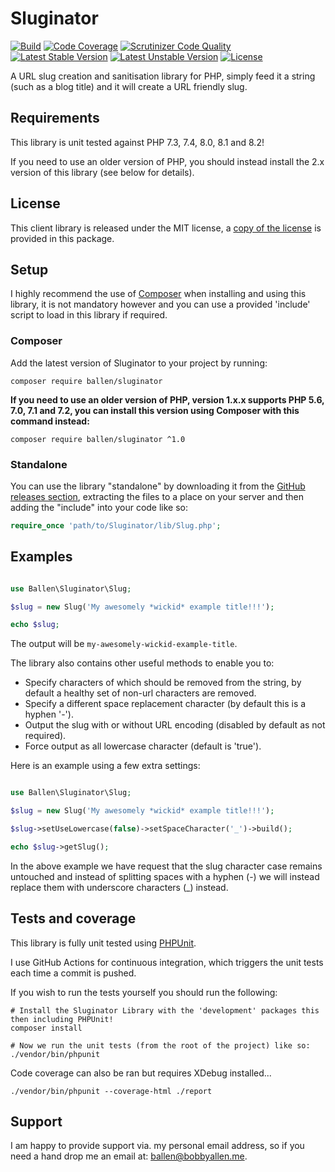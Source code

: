 Sluginator
==========

[![Build](https://github.com/allebb/sluginator/workflows/build/badge.svg)](https://github.com/allebb/sluginator/actions)
[![Code Coverage](https://codecov.io/gh/allebb/sluginator/branch/master/graph/badge.svg)](https://codecov.io/gh/allebb/sluginator)
[![Scrutinizer Code Quality](https://scrutinizer-ci.com/g/allebb/sluginator/badges/quality-score.png?b=master)](https://scrutinizer-ci.com/g/allebb/sluginator/?branch=master)
[![Latest Stable Version](https://poser.pugx.org/ballen/sluginator/v/stable)](https://packagist.org/packages/ballen/sluginator)
[![Latest Unstable Version](https://poser.pugx.org/ballen/sluginator/v/unstable)](https://packagist.org/packages/ballen/sluginator)
[![License](https://poser.pugx.org/ballen/sluginator/license)](https://packagist.org/packages/ballen/sluginator)

A URL slug creation and sanitisation library for PHP, simply feed it a string (such as a blog title) and it will create a URL friendly slug.

Requirements
------------

This library is unit tested against PHP 7.3, 7.4, 8.0, 8.1 and 8.2!

If you need to use an older version of PHP, you should instead install the 2.x version of this library (see below for details).

## License

This client library is released under the MIT license, a [copy of the license](LICENSE) is provided in this package.

## Setup

I highly recommend the use of [Composer](https://getcomposer.org/) when installing and using this library, it is not mandatory however and you can use a provided 'include' script to load in this library if required.

### Composer

Add the latest version of Sluginator to your project by running:

```
composer require ballen/sluginator
```

**If you need to use an older version of PHP, version 1.x.x supports PHP 5.6, 7.0, 7.1 and 7.2, you can install this version using Composer with this command instead:**

```shell
composer require ballen/sluginator ^1.0
```

### Standalone

You can use the library "standalone" by downloading it from the [GitHub releases section](https://github.com/allebb/sluginator/releases), extracting the files to a place on your server and then adding the "include" into your code like so:

```php
require_once 'path/to/Sluginator/lib/Slug.php';
```

Examples
--------

```php

use Ballen\Sluginator\Slug;

$slug = new Slug('My awesomely *wickid* example title!!!');

echo $slug;

```

The output will be ``my-awesomely-wickid-example-title``.

The library also contains other useful methods to enable you to:

* Specify characters of which should be removed from the string, by default a healthy set of non-url characters are removed.
* Specify a different space replacement character (by default this is a hyphen '-').
* Output the slug with or without URL encoding (disabled by default as not required).
* Force output as all lowercase character (default is 'true').

Here is an example using a few extra settings:

```php

use Ballen\Sluginator\Slug;

$slug = new Slug('My awesomely *wickid* example title!!!');

$slug->setUseLowercase(false)->setSpaceCharacter('_')->build();

echo $slug->getSlug();
```

In the above example we have request that the slug character case remains untouched and instead of splitting spaces with a hyphen (-) we will instead replace them with underscore characters (_) instead.

## Tests and coverage

This library is fully unit tested using [PHPUnit](https://phpunit.de/).

I use GitHub Actions for continuous integration, which triggers the unit tests each time a commit is pushed.

If you wish to run the tests yourself you should run the following:

```
# Install the Sluginator Library with the 'development' packages this then including PHPUnit!
composer install

# Now we run the unit tests (from the root of the project) like so:
./vendor/bin/phpunit
```

Code coverage can also be ran but requires XDebug installed...
```
./vendor/bin/phpunit --coverage-html ./report
```

Support
-------

I am happy to provide support via. my personal email address, so if you need a hand drop me an email at: [ballen@bobbyallen.me]().

